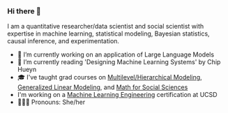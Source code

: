 ### Hi there 👋

I am a quantitative researcher/data scientist and social scientist with expertise in machine learning, statistical modeling, Bayesian statistics, causal inference, and experimentation.

- 🔭 I’m currently working on an application of Large Language Models
- 🌱 I’m currently reading 'Designing Machine Learning Systems' by Chip Hueyn
- 🎓 I've taught grad courses on [Multilevel/Hierarchical Modeling](https://github.com/ConstanzaSchibber/Teaching-MultilevelModeling), [Generalized Linear Modeling](https://github.com/ConstanzaSchibber/Generalized-Linear-Models), and [Math for Social Sciences](https://github.com/ConstanzaSchibber/Math-For-SocialScience)
- I'm working on a [Machine Learning Engineering](https://github.com/ConstanzaSchibber/mec-mini-projects) certification at UCSD 
- 👩🏻‍🔧 Pronouns: She/her
<!--
**ConstanzaSchibber/ConstanzaSchibber** is a ✨ _special_ ✨ repository because its `README.md` (this file) appears on your GitHub profile.

Here are some ideas to get you started:

- 🔭 I’m currently working on ...
- 🌱 I’m currently learning ...
- 👯 I’m looking to collaborate on ...
- 🤔 I’m looking for help with ...
- 💬 Ask me about ...
- 📫 How to reach me: ...
- 😄 Pronouns: ...
- ⚡ Fun fact: ...
-->
